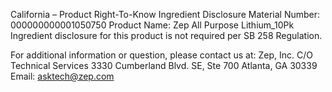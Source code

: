  
 
 
California – Product Right-To-Know Ingredient Disclosure 
Material Number: 000000000001050750 
Product Name: Zep All Purpose Lithium_10Pk 
Ingredient disclosure for this product is not required per SB 258 Regulation. 
 
For additional information or question, please contact us at: 
Zep, Inc. 
C/O Technical Services 
3330 Cumberland Blvd. SE, Ste 700 
Atlanta, GA 30339 
Email: asktech@zep.com 
 
 
 
 
